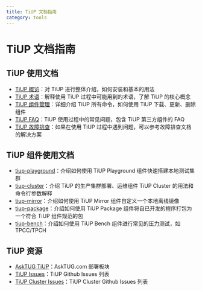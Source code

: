 ```yaml
---
title: TiUP 文档指南
category: tools
---
```


# TiUP 文档指南

## TiUP 使用文档

- [TiUP 概览](/tiup/tiup-overview.md)：对 TiUP 进行整体介绍，如何安装和基本的用法
- [TiUP 术语](/tiup/tiup-terminology-and-concepts.md)：解释使用 TiUP 过程中可能用到的术语，了解 TiUP 的核心概念
- [TiUP 组件管理](/tiup/tiup-component-management.md)：详细介绍 TiUP 所有命令，如何使用 TiUP 下载、更新、删除组件
- [TiUP FAQ](/tiup/tiup-faq.md)：TiUP 使用过程中的常见问题，包含 TiUP 第三方组件的 FAQ
- [TiUP 故障排查](/tiup/tiup-troubleshooting-guide.md)：如果在使用 TiUP 过程中遇到问题，可以参考故障排查文档的解决方案

## TiUP 组件使用文档

- [tiup-playground](/tiup/tiup-playground.md)：介绍如何使用 TiUP Playground 组件快速搭建本地测试集群
- [tiup-cluster](/tiup/tiup-cluster.md)：介绍 TiUP 的生产集群部署、运维组件 TiUP Cluster 的用法和命令行参数解释
- [tiup-mirror](/tiup/tiup-mirror.md)：介绍如何使用 TiUP Mirror 组件自定义一个本地离线镜像
- [tiup-package](/tiup/tiup-package.md)：介绍如何使用 TiUP Package 组件将自已开发的程序打包为一个符合 TiUP 组件规范的包
- [tiup-bench](/tiup/tiup-bench.md)：介绍如何使用 TiUP Bench 组件进行常见的压力测试，如 TPCC/TPCH

## TiUP 资源

- [AskTUG TiUP](https://asktug.com/c/qa/set-up-deploy)：AskTUG.com 部署板块
- [TiUP Issues](https://github.com/pingcap-incubator/tiup/issues)：TiUP Github Issues 列表
- [TiUP Cluster Issues](https://github.com/pingcap-incubator/tiup-cluster/issues)：TiUP Cluster Github Issues 列表
